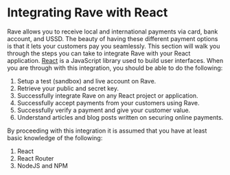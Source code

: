 # Integrating Rave with React

Rave allows you to receive local and international payments via card, bank account, and USSD. The beauty of having these different payment options is that it lets your customers pay you seamlessly.
This section will walk you through the steps you can take to integrate Rave with your React application. [React](https://reactjs.org/) is a JavaScript library used to build user interfaces. When you are through with this integration, you should be able to do the following:




1. Setup a test (sandbox) and live account on Rave.
2. Retrieve your public and secret key.
3. Successfully integrate Rave on any React project or application.
4. Successfully accept payments from your customers using Rave.
5. Successfully verify a payment and give your customer value.
6. Understand articles and blog posts written on securing online payments.


By proceeding with this integration it is assumed that you have at least basic knowledge of the following:


1. React
2. React Router
3. NodeJS and NPM

